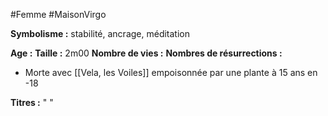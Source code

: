 #Femme #MaisonVirgo

**Symbolisme :** stabilité, ancrage, méditation

**Age :**
**Taille :** 2m00
**Nombre de vies :**
**Nombres de résurrections :**
- Morte avec [[Vela, les Voiles]] empoisonnée par une plante à 15 ans en -18

**Titres :**
"
"


